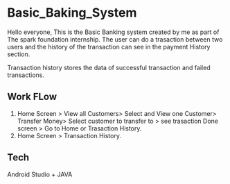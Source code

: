 # Basic_Baking_System
Hello everyone,
This is the Basic Banking system created by me as part of The spark foundation internship. The user can do a trasaction between two users and the history of the transaction can  see in the payment History section.


Transaction history stores the data of successful transaction and failed transactions.

## Work FLow

1. Home Screen > View all Customers> Select and View one Customer> Transfer Money> Select customer to transfer to > see trasaction Done screen > Go to Home or Trasaction History.
2. Home Screen > Transaction History.

## Tech

Android Studio + JAVA
